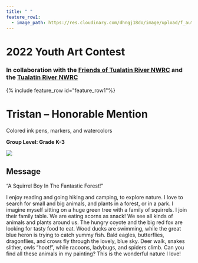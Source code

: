 ```yaml
---
title: " "
feature_row1:
  - image_path: https://res.cloudinary.com/dhngj18do/image/upload/f_auto,q_auto/v1/images/artcontest/ribbon_hm
---
```


# 2022 Youth Art Contest

### In collaboration with the [Friends of Tualatin River NWRC](https://fotr.wildapricot.org/) and the [Tualatin River NWRC](https://www.fws.gov/refuge/Tualatin_River/)

{% include feature_row id="feature_row1"%}

# Tristan – Honorable Mention  
 Colored ink pens, markers, and watercolors  

**Group Level: Grade K-3**  

![](https://res.cloudinary.com/dhngj18do/image/upload/f_auto,q_auto/v1/images/artcontest/2022_grp4_hm2_large)

## Message

“A Squirrel Boy In The Fantastic Forest!”

I enjoy reading and going hiking and camping, to explore nature. I love to search for small and big animals, and plants in a forest, or in a park. I imagine myself sitting on a huge green tree with a family of squirrels. I join their family table. We are eating acorns as snack! We see all kinds of animals and plants around us. The hungry coyote and the big red fox are looking for tasty food to eat. Wood ducks are swimming, while the great blue heron is trying to catch yummy fish. Bald eagles, butterflies, dragonflies, and crows fly through the lovely, blue sky. Deer walk, snakes slither, owls “hoot!”, while racoons, ladybugs, and spiders climb. Can you find all these animals in my painting? This is the wonderful nature I love! 
